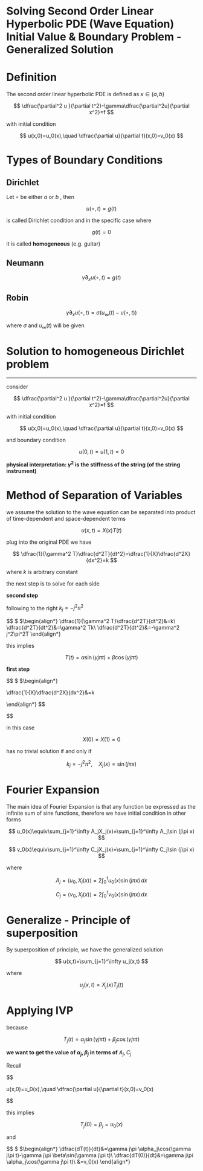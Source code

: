# Solving Second Order Linear Hyperbolic PDE (Wave Equation) Initial Value & Boundary Problem - Generalized Solution

# Definition

The second order linear hyperbolic PDE is defined as $x\in (a,b)$

$$
\dfrac{\partial^2 u }{\partial t^2}-\gamma\dfrac{\partial^2u}{\partial x^2}=f
$$

with initial condition

$$
u(x,0)=u_0(x),\quad \dfrac{\partial u}{\partial t}(x,0)=v_0(x)
$$

# Types of Boundary Conditions

## Dirichlet

Let $\circ$ be either $a$ or $b$ , then 

$$
u(\circ,t)=g(t)
$$

is called Dirichlet condition and in the specific case where 

$$
g(t)=0
$$

it is called **homogeneous** (e.g. guitar)

## Neumann

$$
\gamma \partial_xu(\circ, t)=g(t)
$$

## Robin

$$
\gamma \partial_xu(\circ, t)=\sigma(u_\infty (t)-u(\circ,t))
$$

where $\sigma$ and $u_\infty (t)$ will be given

# Solution to homogeneous Dirichlet problem

---

consider 

$$
\dfrac{\partial^2 u }{\partial t^2}-\gamma\dfrac{\partial^2u}{\partial x^2}=f
$$

with initial condition

$$
u(x,0)=u_0(x),\quad \dfrac{\partial u}{\partial t}(x,0)=v_0(x)
$$

and boundary condition

$$
u(0,t)=u(1,t)=0
$$

**physical interpretation: $\gamma^2$ is the stiffness of the string (of the string instrument)**

# Method of Separation of Variables

we assume the solution to the wave equation can be separated into product of time-dependent and space-dependent terms

$$
u(x,t)=X(x)T(t)
$$

plug into the original PDE we have

$$
\dfrac{1}{\gamma^2 T}\dfrac{d^2T}{dt^2}=\dfrac{1}{X}\dfrac{d^2X}{dx^2}=k
$$

where $k$ is arbitrary constant 

the next step is to solve for each side 

**second step**

following to the right $k_j=-j^2\pi^2$

$$
$ $\begin{align*}
\dfrac{1}{\gamma^2 T}\dfrac{d^2T}{dt^2}&=k\\
\dfrac{d^2T}{dt^2}&=\gamma^2 Tk\\
\dfrac{d^2T}{dt^2}&=-\gamma^2 j^2\pi^2T
\end{align*} $$
$$

this implies 

$$
T(t)=\alpha \sin (\gamma j\pi t)+\beta \cos (\gamma j\pi t)
$$

**first step**

$$
$ $\begin{align*}

\dfrac{1}{X}\dfrac{d^2X}{dx^2}&=k

\end{align*} $$

$$

in this case 

$$
X(0)=X(1)=0
$$

has no trivial solution if and only if 

$$
k_j=-j^2\pi^2,\quad X_j(x)=\sin(j\pi x)
$$

# Fourier Expansion

The main idea of Fourier Expansion is that any function be expressed as the infinite sum of sine functions, therefore we have initial condition in other forms

$$
u_0(x)\equiv\sum_{j=1}^\infty A_jX_j(x)=\sum_{j=1}^\infty A_j\sin (j\pi x)
$$

$$
v_0(x)\equiv\sum_{j=1}^\infty C_jX_j(x)=\sum_{j=1}^\infty C_j\sin (j\pi x)
$$

where 

$$
A_j=\langle u_0,X_j(x)\rangle=2\int_0^1u_0(x)\sin (j\pi x)\, dx
$$

$$
C_j=\langle v_0,X_j(x)\rangle=2\int_0^1v_0(x)\sin (j\pi x)\, dx
$$

# Generalize - Principle of superposition

By superposition of principle, we have the generalized solution 

$$
u(x,t)=\sum_{j=1}^\infty u_j(x,t)
$$

where 

$$
u_j(x,t)=X_j(x)T_j(t)
$$

# Applying IVP

because 

$$
T_j(t)=\alpha_j \sin (\gamma j\pi t)+\beta_j \cos (\gamma j\pi t)
$$

**we want to get the value of $\alpha_j,\beta_j$ in terms of** $A_j,C_j$

Recall

$$

u(x,0)=u_0(x),\quad \dfrac{\partial u}{\partial t}(x,0)=v_0(x)

$$

this implies 

$$
T_j(0)=\beta _j=u_0(x)
$$

and 

$$
$ $\begin{align*}
\dfrac{dT(t)}{dt}&=\gamma j\pi \alpha_j\cos(\gamma j\pi t)-\gamma j\pi \beta\sin(\gamma j\pi t)\\
\dfrac{dT(0)}{dt}&=\gamma j\pi \alpha_j\cos(\gamma j\pi t)\\
&=v_0(x)
\end{align*} $$
$$